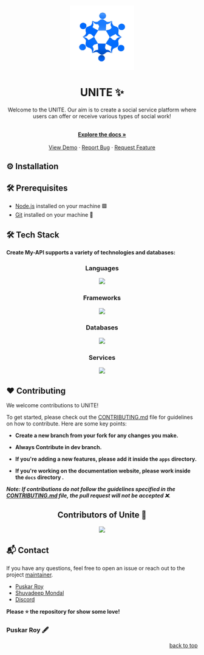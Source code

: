 <a name="readme-top"></a>

<br />
<div align="center">
  <a href="https://github.com/Bug-Bust3rs/UNITE">
    <img src="./docs/Unite_logo.png" alt="Logo" width="170" height="170">
    
  </a>

  <h1 align="center">UNITE ✨</h1> 
 
  <p align="center">
    Welcome to the UNITE. Our aim is to create a social service platform where users can offer or receive various types of social work!
    </p>

  <br />
    <a href="https://github.com/Bug-Bust3rs/UNITE"><strong>Explore the docs »</strong></a>
    <br />
    <br />
    <a href="https://www.myhackathon.xyz">View Demo</a>
    ·
    <a href="https://github.com/Bug-Bust3rs/UNITE/issues">Report Bug</a>
    ·
    <a href="https://github.com/Bug-Bust3rs/UNITE/issues">Request Feature</a>

  </p>
</div>

## ⚙️ Installation


## 🛠️ Prerequisites

- [Node.js](https://nodejs.org/) installed on your machine 🟩
- [Git](https://git-scm.com/) installed on your machine 🐙

## 🛠️ Tech Stack

**Create My-API supports a variety of technologies and databases:**

<div align="center">

### Languages

<img src="https://skillicons.dev/icons?i=javascript,typescript&theme=dark" />

### Frameworks

<img src="https://skillicons.dev/icons?i=react,tailwindcss,nodejs,express&theme=dark" />

### Databases

<img src="https://skillicons.dev/icons?i=mongodb,postgresql&theme=dark" />

### Services

<img src="https://skillicons.dev/icons?i=npm,vercel,prisma&theme=dark" />

</div>

## ❤️ Contributing

We welcome contributions to UNITE!

To get started, please check out the [CONTRIBUTING.md](./CONTRIBUTING.md) file for guidelines on how to contribute. Here are some key points:

- **Create a new branch from your fork for any changes you make.**

- **Always Contribute in dev branch.**

- **If you're adding a new features, please add it inside the `apps` directory.**

- **If you're working on the documentation website, please work inside the `docs` directory _._**

**_Note: If contributions do not follow the guidelines specified in the [CONTRIBUTING.md](./CONTRIBUTING.md) file, the pull request will not be accepted ❌._**

<h2 align = "center">Contributors of Unite 🚀</h2>
<div align = "center">
<a href="https://github.com/Bug-Bust3rs/UNITE/graphs/contributors">
  <img src="https://contrib.rocks/image?repo=Bug-Bust3rs/UNITE" />
</a>
</div>

## 📬 Contact

If you have any questions, feel free to open an issue or reach out to the project [maintainer](https://www.linkedin.com/in/puskar-roy/).

- [Puskar Roy](https://github.com/Puskar-Roy) 
- [Shuvadeep Mondal](https://github.com/shuvadeepmondal)
- [Discord](https://discord.gg/WbWmxcAB)


**Please ⭐ the repository for show some love!**

### Puskar Roy 🖋️

<div align="right">
  <a href="#readme-top">back to top</a>
</div>
